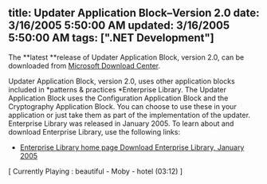 title: Updater Application Block–Version 2.0
date: 3/16/2005 5:50:00 AM
updated: 3/16/2005 5:50:00 AM
tags: [".NET Development"]
---
The **latest **release of Updater Application Block, version 2.0, can be 
downloaded from [Microsoft 
Download Center](http://www.microsoft.com/downloads/details.aspx?FamilyId=C6C09314-E222-4AF2-9395-1E0BD7060786&displaylang=en). 

Updater Application Block, version 2.0, uses other application blocks 
included in *patterns & practices *Enterprise Library. The Updater 
Application Block uses the Configuration Application Block and the Cryptography 
Application Block. You can choose to use these in your application or just take 
them as part of the implementation of the updater. Enterprise Library was 
released in January 2005. To learn about and download Enterprise Library, use 
the following links: 


*   [Enterprise Library home 
  page](/library/en-us/dnpag2/html/entlib.asp)<u> </u>
  [Download 
  Enterprise Library, January 2005](/isapi/gomscom.asp?Target=/downloads/details.aspx?FamilyId=0325B97A-9534-4349-8038-D56B38EC394C&displaylang=en)<u> </u>


[ Currently Playing : beautiful - Moby - hotel (03:12) 
]
